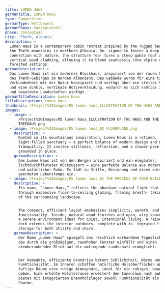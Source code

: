 ```yaml
---
title: LUMEN HAUS
germanTitle: LUMEN HAUS
type: Competition
germanType: Wettbewerb
germanPhase: Konzeptionell
phase: Conceptual
city: 'Theth, Albania'
description: >
  Lumen Haus is a contemporary cabin retreat inspired by the rugged beauty of
  the Theth mountains in northern Albania. De- signed to foster a deep
  connection with nature, the structure fea- tures a steep gable roof and dark
  vertical wood cladding, allowing it to blend seamlessly into alpine and
  forested settings.
germanDescription: >
  Das Lumen Haus ist ein modernes Blockhaus, inspiriert von der rauen Schönheit
  des Theth-Gebirges im Norden Albaniens. Das Gebäude wurde für eine tiefe
  Verbundenheit mit der Natur konzipiert und verfügt über ein steiles Satteldach
  und eine dunkle, vertikale Holzverkleidung, wodurch es sich nahtlos in alpine
  und bewaldete Landschaften einfügt.
germanTitleDescription: Lumen Haus
titleDescription: Lumen Haus
thumbnail: /Project%20Images/05 lumen haus_ILLUSTRATION OF THE HAUS AND THE TREEHAUS.png
images:
  - image: >-
      /Project%20Images/05 lumen haus_ILLUSTRATION OF THE HAUS AND THE
      TREEHAUS.png
  - image: /Project%20Images/05 lumen haus_02 FLOORPLANS.png
    description: >
      Rooted in its mountainous inspiration, Lumen Haus is a refined,
      light-filled sanctuary — a perfect balance of modern design and natural
      tranquility. It invites stillness, reflection, and a slower pace of life,
      grounded in place.
    germanDescription: >
      Das Lumen Haus ist von den Bergen inspiriert und ein eleganter,
      lichtdurchfluteter Rückzugsort – eine perfekte Balance aus modernem Design
      und natürlicher Ruhe. Es lädt zu Stille, Besinnung und einem entspannten,
      geerdeten Lebenstempo ein.
  - image: /Project%20Images/05 lumen haus_01 THE PROCESS OF FORM BUILDING (1).png
    description: >
      Its name, “Lumen Haus,” reflects the abundant natural light that pours in
      through expansive floor-to-ceiling glazing, framing breath- taking views
      of the surrounding landscape.


      The compact, efficient layout emphasizes simplicity, warmth, and
      functionality. Inside, natural wood finishes and open, airy spaces create
      a serene environment ideal for quiet, intentional living. A raised timber
      deck extends the interior outdoors, complete with in- tegrated firewood
      storage for both utility and charm.
    germanDescription: >
      Der Name „Lumen Haus“ spiegelt das reichlich vorhandene Tageslicht wider,
      das durch die großzügigen, raumhohen Fenster einfällt und einen
      atemberaubenden Blick auf die umliegende Landschaft ermöglicht.


      Der kompakte, effiziente Grundriss betont Schlichtheit, Wärme und
      Funktionalität. Im Inneren schaffen natürliche Holzoberflächen und offene,
      luftige Räume eine ruhige Atmosphäre, ideal für ein ruhiges, bewusstes
      Leben. Eine erhöhte Holzterrasse erweitert den Innenraum nach außen und
      bietet mit integriertem Brennholzlager sowohl Funktionalität als auch
      Charme.
---
```



